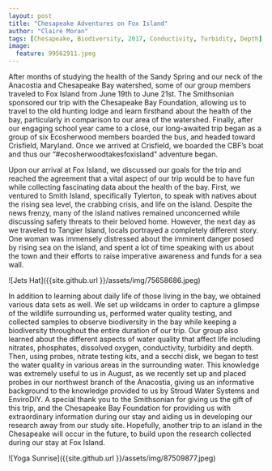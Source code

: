 ```yaml
---
layout: post
title: "Chesapeake Adventures on Fox Island"
author: "Claire Moran"
tags: [Chesapeake, Biodiversity, 2017, Conductivity, Turbidity, Depth]
image: 
  feature: 99562911.jpeg
---
```

  
 After months of studying the health of the Sandy Spring and our neck of the Anacostia and Chesapeake Bay watershed, some of our group members traveled to Fox Island from June 19th to June 21st. The Smithsonian sponsored our trip with the Chesapeake Bay Foundation, allowing us to travel to the old hunting lodge and learn firsthand about the health of the bay, particularly in comparison to our area of the watershed. Finally, after our engaging school year came to a close, our long-awaited trip began as a group of six Ecosherwood members boarded the bus, and headed toward Crisfield, Maryland. Once we arrived at Crisfield, we boarded the CBF’s boat and thus our “#ecosherwoodtakesfoxisland” adventure began. 

Upon our arrival at Fox Island, we discussed our goals for the trip and reached the agreement that a vital aspect of our trip would be to have fun while collecting fascinating data about the health of the bay. First, we ventured to Smith Island, specifically Tylerton, to speak with natives about the rising sea level, the crabbing crisis, and life on the island. Despite the news frenzy, many of the island natives remained unconcerned while discussing safety threats to their beloved home. However, the next day as we traveled to Tangier Island, locals portrayed a completely different story. One woman was immensely distressed about the imminent danger posed by rising sea on the island, and spent a lot of time speaking with us about the town and their efforts to raise imperative awareness and funds for a sea wall. 

![Jets Hat]({{site.github.url }}/assets/img/75658686.jpeg)

In addition to learning about daily life of those living in the bay, we obtained various data sets as well. We set up wildcams in order to capture a glimpse of the wildlife surrounding us, performed water quality testing, and collected samples to observe biodiversity in the bay while keeping a biodiversity throughout the entire duration of our trip. Our group also learned about the different aspects of water quality that affect life including nitrates, phosphates, dissolved oxygen, conductivity, turbidity and depth. Then, using probes, nitrate testing kits, and a secchi disk, we began to test the water quality in various areas in the surrounding water. This knowledge was extremely useful to us in August, as we recently set up and placed probes in our northwest branch of the Anacostia, giving us an informative background to the knowledge provided to us by Stroud Water Systems and EnviroDIY. A special thank you to the Smithsonian for giving us the gift of this trip, and the Chesapeake Bay Foundation for providing us with extraordinary information during our stay and aiding us in developing our research away from our study site. Hopefully, another trip to an island in the Chesapeake will occur in the future, to build upon the research collected during our stay at Fox Island.

![Yoga Sunrise]({{site.github.url }}/assets/img/87509877.jpeg)
